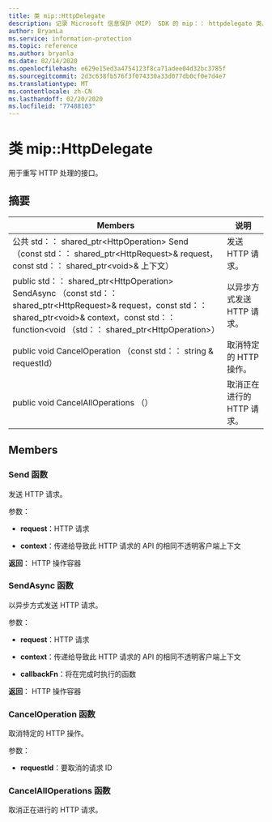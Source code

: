 ```yaml
---
title: 类 mip::HttpDelegate
description: 记录 Microsoft 信息保护（MIP） SDK 的 mip：： httpdelegate 类。
author: BryanLa
ms.service: information-protection
ms.topic: reference
ms.author: bryanla
ms.date: 02/14/2020
ms.openlocfilehash: e629e15ed3a4754123f8ca71adee04d32bc3785f
ms.sourcegitcommit: 2d3c638fb576f3f074330a33d077db0cf0e7d4e7
ms.translationtype: MT
ms.contentlocale: zh-CN
ms.lasthandoff: 02/20/2020
ms.locfileid: "77488103"
---
```

# <a name="class-miphttpdelegate"></a>类 mip::HttpDelegate 
用于重写 HTTP 处理的接口。
  
## <a name="summary"></a>摘要
 Members                        | 说明                                
--------------------------------|---------------------------------------------
公共 std：： shared_ptr\<HttpOperation\> Send （const std：： shared_ptr\<HttpRequest\>& request，const std：： shared_ptr\<void\>& 上下文）  |  发送 HTTP 请求。
public std：： shared_ptr\<HttpOperation\> SendAsync （const std：： shared_ptr\<HttpRequest\>& request，const std：： shared_ptr\<void\>& context，const std：： function\<void （std：： shared_ptr\<HttpOperation\>）  |  以异步方式发送 HTTP 请求。
public void CancelOperation （const std：： string & requestId）  |  取消特定的 HTTP 操作。
public void CancelAllOperations （）  |  取消正在进行的 HTTP 请求。
  
## <a name="members"></a>Members
  
### <a name="send-function"></a>Send 函数
发送 HTTP 请求。

参数：  
* **request**：HTTP 请求 


* **context**：传递给导致此 HTTP 请求的 API 的相同不透明客户端上下文



  
**返回**： HTTP 操作容器
  
### <a name="sendasync-function"></a>SendAsync 函数
以异步方式发送 HTTP 请求。

参数：  
* **request**：HTTP 请求 


* **context**：传递给导致此 HTTP 请求的 API 的相同不透明客户端上下文 


* **callbackFn**：将在完成时执行的函数



  
**返回**： HTTP 操作容器
  
### <a name="canceloperation-function"></a>CancelOperation 函数
取消特定的 HTTP 操作。

参数：  
* **requestId**：要取消的请求 ID


  
### <a name="cancelalloperations-function"></a>CancelAllOperations 函数
取消正在进行的 HTTP 请求。